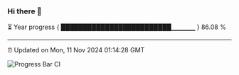 ### Hi there 👋

⏳ Year progress { █████████████████████████▁▁▁▁▁ } 86.08 %

---

⏰ Updated on Mon, 11 Nov 2024 01:14:28 GMT

![Progress Bar CI](https://github.com/JuvenileQ/Progress-Bar-CI/workflows/main/badge.svg)
